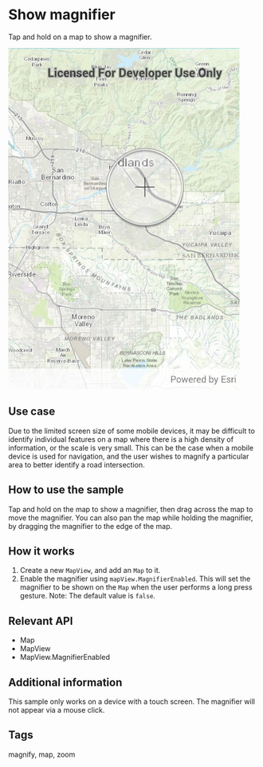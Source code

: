 # Show magnifier

Tap and hold on a map to show a magnifier.

![screenshot](ShowMagnifier.jpg)

## Use case

Due to the limited screen size of some mobile devices, it may be difficult to identify individual features on a map where there is a high density of information, or the scale is very small. This can be the case when a mobile device is used for navigation, and the user wishes to magnify a particular area to better identify a road intersection.

## How to use the sample

Tap and hold on the map to show a magnifier, then drag across the map to move the magnifier. You can also pan the map while holding the magnifier, by dragging the magnifier to the edge of the map.

## How it works

1. Create a new `MapView`, and add an `Map` to it.
2. Enable the magnifier using `mapView.MagnifierEnabled`. This will set the magnifier to be shown on the `Map` when the user performs a long press gesture. Note: The default value is `false`.

## Relevant API

* Map
* MapView
* MapView.MagnifierEnabled

## Additional information

This sample only works on a device with a touch screen. The magnifier will not appear via a mouse click.

## Tags

magnify, map, zoom
